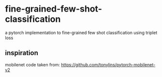 # fine-grained-few-shot-classification
a pytorch implementation to fine-grained few shot classification using triplet loss

## inspiration
mobilenet code taken from:
https://github.com/tonylins/pytorch-mobilenet-v2
